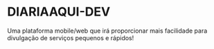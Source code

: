 # DIARIAAQUI-DEV
Uma plataforma mobile/web que irá proporcionar mais facilidade para divulgação de serviços pequenos e rápidos!

